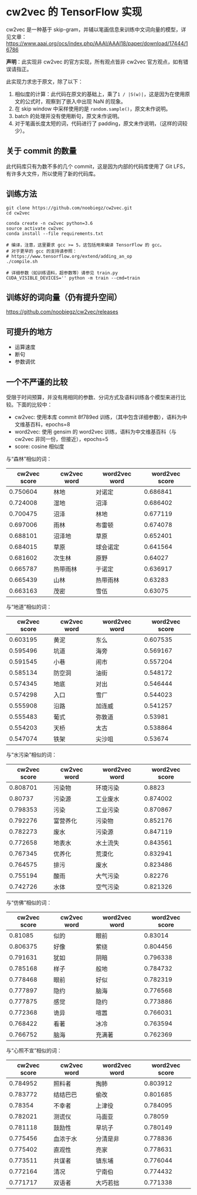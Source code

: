 # cw2vec 的 TensorFlow 实现

cw2vec 是一种基于 skip-gram，并辅以笔画信息来训练中文词向量的模型，详见文章：https://www.aaai.org/ocs/index.php/AAAI/AAAI18/paper/download/17444/16786

**声明**：此实现非 cw2vec 的官方实现，所有观点皆非 cw2vec 官方观点，如有错误请指正。

此实现力求忠于原文，除了以下：

1. 相似度的计算：此代码在原文的基础上，乘了`1 / |S(w)|`，这是因为在使用原文的公式时，观察到了嵌入中出现 NaN 的现象。
2. 在 skip window 中采样使用的是 `random.sample()`，原文未作说明。
3. batch 的处理并没有使用断句，原文未作说明。
4. 对于笔画长度太短的词，代码进行了 padding，原文未作说明，（这样的词较少）。

## 关于 commit 的数量
此代码库只有为数不多的几个 commit，这是因为内部的代码库使用了 Git LFS，有许多大文件，所以使用了新的代码库。

## 训练方法

```
git clone https://github.com/noobiegz/cw2vec.git
cd cw2vec

conda create -n cw2vec python=3.6
source activate cw2vec
conda install --file requirements.txt

# 编译，注意，这里要求 gcc >= 5，这包括用来编译 TensorFlow 的 gcc。
# 对于更早的 gcc 的支持请参照：
# https://www.tensorflow.org/extend/adding_an_op
./compile.sh

# 详细参数（如训练语料，超参数等）请参见 train.py
CUDA_VISIBLE_DEVICES='' python -m train --cmd=train
```

## 训练好的词向量（仍有提升空间）
https://github.com/noobiegz/cw2vec/releases

## 可提升的地方

- 运算速度
- 断句
- 参数调优

## 一个**不严谨**的比较

受限于时间预算，并没有用相同的参数、分词方式及语料训练各个模型来进行比较。下面的比较中：
- cw2vec: 使用本库 commit 8f789ed 训练，（其中包含详细参数），语料为中文维基百科，epochs=8
- word2vec: 使用 gensim 的 word2vec 训练，语料为中文维基百科（与 cw2vec 非同一份，但接近），epochs=5
- score: cosine 相似度

与“森林”相似的词：

 |cw2vec score   |cw2vec word   |word2vec word   |word2vec score
 |-------------- |------------- |--------------- |----------------
 |      0.750604 |林地          |对诺定          |        0.686841
 |      0.724008 |湿地          |沼泽            |        0.686402
 |      0.700475 |沼泽          |林地            |        0.677119
 |      0.697006 |雨林          |布雷顿          |        0.674078
 |      0.688101 |沼泽地        |草原            |        0.652401
 |      0.684015 |草原          |球会诺定        |        0.641564
 |      0.681602 |次生林        |原野            |        0.64027
 |      0.665787 |热带雨林      |于诺定          |        0.636917
 |      0.665439 |山林          |热带雨林        |        0.63283
 |      0.663163 |茂密          |雪伍            |        0.63075

与“地道”相似的词：

 |cw2vec score   |cw2vec word   |word2vec word   |word2vec score
 |-------------- |------------- |--------------- |----------------
 |      0.603195 |黄泥          |东么            |        0.607535
 |      0.595496 |坑道          |海旁            |        0.569167
 |      0.591545 |小巷          |闹市            |        0.557204
 |      0.585134 |防空洞        |油街            |        0.548172
 |      0.574345 |地底          |对出            |        0.546444
 |      0.574298 |入口          |雪厂            |        0.544023
 |      0.555908 |沿路          |加连威          |        0.541257
 |      0.555483 |葡式          |弥敦道          |        0.53981
 |      0.554203 |天桥          |太古            |        0.538864
 |      0.547074 |铁架          |尖沙咀          |        0.53674

与“水污染”相似的词：

 |cw2vec score   |cw2vec word   |word2vec word   |word2vec score
 |-------------- |------------- |--------------- |----------------
 |      0.808701 |污染物        |环境污染        |        0.8823
 |      0.80737  |污染源        |工业废水        |        0.874002
 |      0.798353 |污染          |工业污染        |        0.870867
 |      0.792276 |富营养化      |污染物          |        0.852176
 |      0.782273 |废水          |污染源          |        0.847119
 |      0.772658 |地表水        |水土流失        |        0.843561
 |      0.767345 |优养化        |荒漠化          |        0.832941
 |      0.764575 |排污          |废水            |        0.823486
 |      0.755194 |酸雨          |大气污染        |        0.82276
 |      0.742726 |水体          |空气污染        |        0.821326

与“仿佛”相似的词：

 |cw2vec score   |cw2vec word   |word2vec word   |word2vec score
 |-------------- |------------- |--------------- |----------------
 |      0.81085  |似的          |眼前            |        0.83014
 |      0.806375 |好像          |萦绕            |        0.804456
 |      0.791631 |犹如          |阴暗            |        0.796338
 |      0.785168 |样子          |般地            |        0.784732
 |      0.778468 |眼前          |好似            |        0.782319
 |      0.777897 |隐约          |脑海            |        0.776568
 |      0.777875 |感觉          |隐约            |        0.773886
 |      0.772368 |诡异          |喧嚣            |        0.766031
 |      0.768422 |看著          |冰冷            |        0.763594
 |      0.766752 |脑海          |充满著          |        0.762369

与“心照不宣”相似的词：

 |cw2vec score   |cw2vec word   |word2vec word   |word2vec score
 |-------------- |------------- |--------------- |----------------
 |      0.784952 |照料者        |掏肺            |        0.803912
 |      0.783772 |结结巴巴      |偷改            |        0.801685
 |      0.78354  |不幸者        |上津役          |        0.784095
 |      0.782021 |测谎仪        |马面亚          |        0.78059
 |      0.781118 |鼓励性        |旱坑子          |        0.780149
 |      0.775456 |血浓于水      |分清是非        |        0.778836
 |      0.775402 |直观性        |亮家            |        0.778631
 |      0.773511 |共谋者        |镇东埔          |        0.776044
 |      0.772164 |清况          |宁南伯          |        0.774432
 |      0.771717 |双语者        |大巧若拙        |        0.771338







